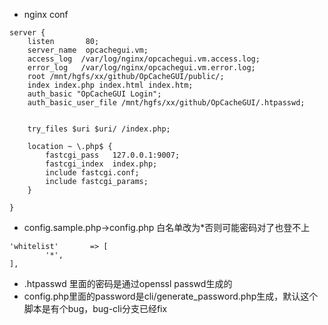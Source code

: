 * nginx conf
```
server {
    listen       80;
    server_name  opcachegui.vm;
    access_log  /var/log/nginx/opcachegui.vm.access.log;
    error_log   /var/log/nginx/opcachegui.vm.error.log;
    root /mnt/hgfs/xx/github/OpCacheGUI/public/;
    index index.php index.html index.htm;
    auth_basic "OpCacheGUI Login";
    auth_basic_user_file /mnt/hgfs/xx/github/OpCacheGUI/.htpasswd;


    try_files $uri $uri/ /index.php;

    location ~ \.php$ {
        fastcgi_pass   127.0.0.1:9007;
        fastcgi_index  index.php;
        include fastcgi.conf;
        include fastcgi_params;
    }

}

```
* config.sample.php->config.php
白名单改为*否则可能密码对了也登不上
```
'whitelist'       => [
        '*',
],
```

* .htpasswd 里面的密码是通过openssl passwd生成的
* config.php里面的password是cli/generate_password.php生成，默认这个脚本是有个bug，bug-cli分支已经fix
